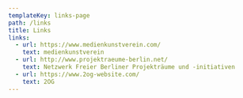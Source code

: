 ```yaml
---
templateKey: links-page
path: /links
title: Links
links:
  - url: https://www.medienkunstverein.com/
    text: medienkunstverein
  - url: http://www.projektraeume-berlin.net/
    text: Netzwerk Freier Berliner Projekträume und -initiativen
  - url: https://www.2og-website.com/
    text: 2OG
---
```

